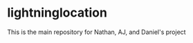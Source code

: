 lightninglocation
=================

This is the main repository for Nathan, AJ, and Daniel's project
